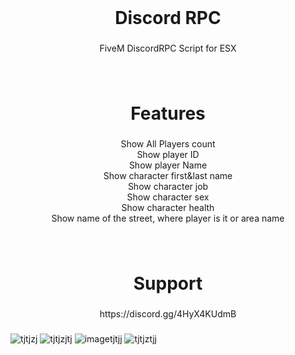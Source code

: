 <br clear="both">

<h1 align="center">Discord RPC</h1>

###

<p align="center">FiveM DiscordRPC Script for ESX</p>

###

<br clear="both">

<h1 align="center">Features</h1>

###

<p align="center">Show All Players count<br>Show player ID<br>Show player Name<br>Show character first&last name<br>Show character job<br>Show character sex<br>Show character health<br>Show name of the street, where player is it or area name</p>

###

<br clear="both">

<h1 align="center">Support</h1>

###

<p align="center">https://discord.gg/4HyX4KUdmB</p>

###

![tjtjzj](https://github.com/respectdevelopment/rd_DiscordRPC/assets/143709835/63f530ea-fa0b-439d-9452-7c263e54c208)
![tjtjzjtj](https://github.com/respectdevelopment/rd_DiscordRPC/assets/143709835/28615404-da06-4ee9-ab71-34567b106501)
![imagetjtjj](https://github.com/respectdevelopment/rd_DiscordRPC/assets/143709835/1020488f-4eb5-4577-a25a-40a1d5bdb8d0)
![tjtjztjj](https://github.com/respectdevelopment/rd_DiscordRPC/assets/143709835/9a126c5e-bc3a-4892-a51f-ac98f0a1711c)
